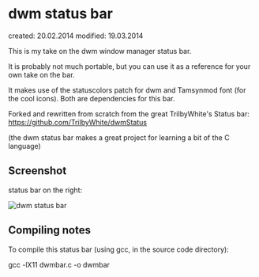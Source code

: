 dwm status bar
==============
created:  20.02.2014
modified: 19.03.2014

This is my take on the dwm window manager status bar. 

It is probably not much portable, but you can use it as a reference for your own take on the bar. 

It makes use of the statuscolors patch for dwm and Tamsynmod font (for the cool icons). Both are dependencies
for this bar. 

Forked and rewritten from scratch from the great TrilbyWhite's Status bar: https://github.com/TrilbyWhite/dwmStatus 

(the dwm status bar makes a great project for learning a bit of the C language)

Screenshot
----------

status bar on the right:

![dwm status bar](https://raw2.github.com/Alexx2/dwmbar/master/dwmbar_screenshot.png)


Compiling notes
---------------

To compile this status bar (using gcc, in the source code directory):

gcc -lX11 dwmbar.c -o dwmbar 


